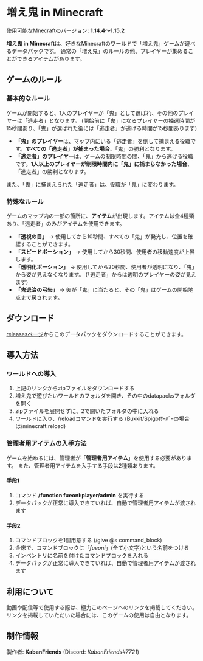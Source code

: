# 増え鬼 in Minecraft
使用可能なMnecraftのバージョン: __1.14.4～1.15.2__

**増え鬼 in Minecraft**は、好きなMinecraftのワールドで「増え鬼」ゲームが遊べるデータパックです。
通常の「増え鬼」のルールの他、プレイヤーが集めることができるアイテムがあります。

## ゲームのルール
### 基本的なルール
ゲームが開始すると、1人のプレイヤーが「鬼」として選ばれ、その他のプレイヤーは「逃走者」となります。
(開始前に「鬼」になるプレイヤーの抽選時間が15秒間あり、「鬼」が選ばれた後には「逃走者」が逃げる時間が15秒間あります)

- **「鬼」のプレイヤー**は、マップ内にいる「逃走者」を倒して捕まえる役職です。**すべての「逃走者」が捕まった場合**、「鬼」の勝利となります。
- **「逃走者」のプレイヤー**は、ゲームの制限時間の間、「鬼」から逃げる役職です。**1人以上のプレイヤーが制限時間内に「鬼」に捕まらなかった場合**、「逃走者」の勝利となります。

また、「鬼」に捕まえられた「逃走者」は、役職が「鬼」に変わります。

### 特殊なルール
ゲームのマップ内の一部の箇所に、**アイテム**が出現します。アイテムは全4種類あり、「逃走者」のみがアイテムを使用できます。

- **「透視の目」** → 使用してから10秒間、すべての「鬼」が発光し、位置を確認することができます。
- **「スピードポーション」** → 使用してから30秒間、使用者の移動速度が上昇します。
- **「透明化ポーション」** → 使用してから20秒間、使用者が透明になり、「鬼」から姿が見えなくなります。
(「逃走者」からは透明のプレイヤーの姿が見えます)
- **「鬼退治の弓矢」** → 矢が「鬼」に当たると、その「鬼」はゲームの開始地点まで戻されます。

## ダウンロード
[releasesページ](https://github.com/KabanFriends/fueoni_in_minecraft/releases)からこのデータパックをダウンロードすることができます。

## 導入方法
### ワールドへの導入
1. 上記のリンクからzipファイルをダウンロードする
1. 増え鬼で遊びたいワールドのフォルダを開き、その中のdatapacksフォルダを開く
1. zipファイルを展開せずに、2で開いたフォルダの中に入れる
1. ワールドに入り、/reloadコマンドを実行する (Bukkit/Spigotｻｰﾊﾞｰの場合は/minecraft:reload)

### 管理者用アイテムの入手方法
ゲームを始めるには、管理者が「**管理者用アイテム**」を使用する必要があります。
また、管理者用アイテムを入手する手段は2種類あります。

#### 手段1
1. コマンド **/function fueoni:player/admin** を実行する
1. データパックが正常に導入できていれば、自動で管理者用アイテムが渡されます

#### 手段2
1. コマンドブロックを1個用意する (/give @s command_block)
1. 金床で、コマンドブロックに「*fueoni*」(全て小文字)という名前をつける
1. インベントリに名前を付けたコマンドブロックを入れる
1. データパックが正常に導入できていれば、自動で管理者用アイテムが渡されます

## 利用について
動画や配信等で使用する際は、極力このページへのリンクを掲載してください。
リンクを掲載していただいた場合には、このゲームの使用は自由となります。

## 制作情報
製作者: **KabanFriends** (Discord: *KabanFriends#7721*)
